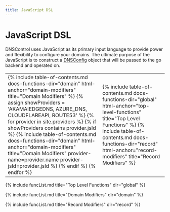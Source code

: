 ```yaml
---
title: JavaScript DSL
---
```


# JavaScript DSL

DNSControl uses JavaScript as its primary input language to provide power and flexibility to configure your domains. The ultimate purpose of the JavaScript is to construct a
[DNSConfig](https://pkg.go.dev/github.com/StackExchange/dnscontrol/models#DNSConfig) object that will be passed to the go backend and operated on.

<table class="table-of-contents">
  <tr>
    <td>
        {% include table-of-contents.md
            docs-functions-dir="domain"
            html-anchor="domain-modifiers"
            title="Domain Modifiers"
        %}
        {% assign showProviders = 'AKAMAIEDGEDNS, AZURE_DNS, CLOUDFLAREAPI, ROUTE53' %}
        {% for provider in site.providers %}
            {% if showProviders contains provider.jsId %}
                {% include table-of-contents.md
                    docs-functions-dir="domain"
                    html-anchor="domain-modifiers"
                    title="Domain Modifiers"
                    provider-name=provider.name
                    provider-jsId=provider.jsId
                %}
            {% endif %}
        {% endfor %}
    </td>
    <td>
        {% include table-of-contents.md
            docs-functions-dir="global"
            html-anchor="top-level-functions"
            title="Top Level Functions"
        %}
        {% include table-of-contents.md
            docs-functions-dir="record"
            html-anchor="record-modifiers"
            title="Record Modifiers"
        %}
    </td>
  </tr>
</table>

{% include funcList.md title="Top Level Functions" dir="global" %}

{% include funcList.md title="Domain Modifiers" dir="domain" %}

{% include funcList.md title="Record Modifiers" dir="record" %}

<script>
    $(function(){
        var f = function(){
            $("div.panel").removeClass("panel-success")
            var jmp = window.location.hash;
            if(jmp){
                $("div"+jmp).addClass("panel-success")
            }
        }
        f();
        $(window).on('hashchange',f);
    })
</script>
